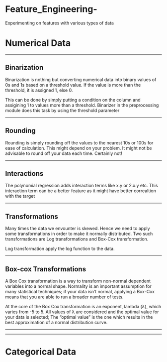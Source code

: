 # Feature_Engineering-
Experimenting on features with various types of data 


# Numerical Data
-----------------------------------------------------
## Binarization

Binarization is nothing but converting numerical data into binary values of 0s and 1s based on
a threshold value. If the value is more than the threshold, it is assigned 1, else 0.

This can be done by simply putting a condition on the column and assigining 1 to values more than a threshold.
Binarizer in the preprocessing module does this task by using the threshold parameter

-----------------------------------------------------
## Rounding

Rounding is simply rounding off the values to the nearest 10s or 100s for ease of calculation. This might depend on your problem.
It might not be advisable to round off your data each time. Certainly not!

-----------------------------------------------------

## Interactions

The polynomial regression adds interaction terms like x.y or 2.x.y etc. This interaction term can be a better 
feature as it might have better correaltion with the target

-----------------------------------------------------
## Transformations 

Many times the data we envounter is skewed. Hence we need to apply some transformations in order to make it normally distributed.
Two such transformations are Log transformations and Box-Cox transformation.

Log transformation apply the log function to the data.

-----------------------------------------------------
## Box-cox Transformations

A Box Cox transformation is a way to transform non-normal dependent variables into a normal shape. 
Normality is an important assumption for many statistical techniques; 
if your data isn’t normal, applying a Box-Cox means that you are able to run a broader number of tests.

At the core of the Box Cox transformation is an exponent, lambda (λ), which varies from -5 to 5. All values of λ are considered and the optimal value for your data is selected; The “optimal value” is the one which results in the best approximation of a normal distribution curve.

------------
------------

# Categorical Data
